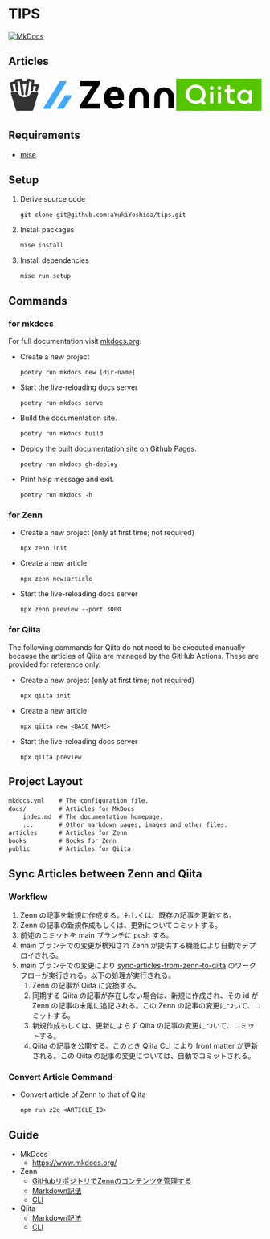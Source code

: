 # TIPS

[![MkDocs](https://img.shields.io/badge/MkDocs-1.5.2-blue.svg)](https://www.mkdocs.org/)

## Articles

<!-- markdownlint-disable MD033 -->
<div align="center" style="display: flex; justify-content: space-around;">
  <a href="https://ayukiyoshida.github.io/tips/">
      <img src="docs/images/tips.png" alt="french-fry" style="width: auto; height: 72px; object-fit: contain;"/>
  </a>
  <a href="https://zenn.dev/jyoppomu">
      <img src="docs/images/zenn-logo.png" alt="zenn-logo" style="width: auto; height: 72px; object-fit: contain;"/>
  </a>
  <a href="https://qiita.com/jyoppomu">
      <img src="docs/images/qitta-logo.png" alt="qiita-log" style="width: auto; height: 72px; object-fit: contain;"/>
  </a>
</div>

## Requirements

- [mise](https://mise.jdx.dev/)

## Setup

1. Derive source code

    ```shell
    git clone git@github.com:aYukiYoshida/tips.git
    ```

2. Install packages

    ```shell
    mise install
    ```

3. Install dependencies

    ```shell
    mise run setup
    ```

## Commands

### for mkdocs

For full documentation visit [mkdocs.org](https://www.mkdocs.org).

- Create a new project

  ```shell
  poetry run mkdocs new [dir-name]
  ```

- Start the live-reloading docs server

  ```shell
  poetry run mkdocs serve
  ```

- Build the documentation site.

  ```shell
  poetry run mkdocs build
  ```

- Deploy the built documentation site on Github Pages.

  ```shell
  poetry run mkdocs gh-deploy
  ```

- Print help message and exit.

  ```shell
  poetry run mkdocs -h
  ```

### for Zenn

- Create a new project (only at first time; not required)

  ```shell
  npx zenn init
  ```

- Create a new article

  ```shell
  npx zenn new:article
  ```

- Start the live-reloading docs server

  ```shell
  npx zenn preview --port 3000
  ```

### for Qiita

The following commands for Qiita do not need to be executed manually because the articles of Qiita are managed by the GitHub Actions.
These are provided for reference only.

- Create a new project (only at first time; not required)

  ```shell
  npx qiita init
  ```

- Create a new article

  ```shell
  npx qiita new <BASE_NAME>
  ```

- Start the live-reloading docs server

  ```shell
  npx qiita preview
  ```

## Project Layout

```text
mkdocs.yml    # The configuration file.
docs/         # Articles for MkDocs
    index.md  # The documentation homepage.
    ...       # Other markdown pages, images and other files.
articles      # Articles for Zenn
books         # Books for Zenn
public        # Articles for Qiita
```

## Sync Articles between Zenn and Qiita

### Workflow

1. Zenn の記事を新規に作成する。もしくは、既存の記事を更新する。
2. Zenn の記事の新規作成もしくは、更新についてコミットする。
3. 前述のコミットを main ブランチに push する。
4. main ブランチでの変更が検知され Zenn が提供する機能により自動でデプロイされる。
5. main ブランチでの変更により [sync-articles-from-zenn-to-qiita](./.github/workflows/zenn_to_qiita.yml) のワークフローが実行される。以下の処理が実行される。
   1. Zenn の記事が Qiita に変換する。
   2. 同期する Qiita の記事が存在しない場合は、新規に作成され、その id が Zenn の記事の末尾に追記される。この Zenn の記事の変更について、コミットする。
   3. 新規作成もしくは、更新によらず Qiita の記事の変更について、コミットする。
   4. Qiita の記事を公開する。このとき Qiita CLI により front matter が更新される。この Qiita の記事の変更については、自動でコミットされる。

### Convert Article Command

- Convert article of Zenn to that of Qiita

  ```shell
  npm run z2q <ARTICLE_ID>
  ```

## Guide

- MkDocs
  - <https://www.mkdocs.org/>
- Zenn
  - [GitHubリポジトリでZennのコンテンツを管理する](https://zenn.dev/zenn/articles/connect-to-github)
  - [Markdown記法](https://zenn.dev/zenn/articles/markdown-guide)
  - [CLI](https://zenn.dev/zenn/articles/zenn-cli-guide)
- Qiita
  - [Markdown記法](https://qiita.com/Qiita/items/c686397e4a0f4f11683d)
  - [CLI](https://github.com/increments/qiita-cli)
